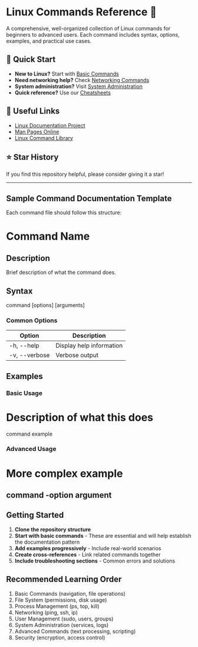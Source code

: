 # Linux Commands Reference 🐧

A comprehensive, well-organized collection of Linux commands for beginners to advanced users. Each command includes syntax, options, examples, and practical use cases.

## 🚀 Quick Start

- **New to Linux?** Start with [Basic Commands](basic-commands/)
- **Need networking help?** Check [Networking Commands](networking/)
- **System administration?** Visit [System Administration](system-administration/)
- **Quick reference?** Use our [Cheatsheets](cheatsheets/)


## 🔗 Useful Links

- [Linux Documentation Project](https://tldp.org/)
- [Man Pages Online](https://man7.org/linux/man-pages/)
- [Linux Command Library](https://linuxcommandlibrary.com/)

## ⭐ Star History

If you find this repository helpful, please consider giving it a star!

---

## Sample Command Documentation Template

Each command file should follow this structure:

# Command Name

## Description
Brief description of what the command does.

## Syntax
 
command [options] [arguments]
 

### Common Options
| Option | Description |
|--------|-------------|
| -h, --help | Display help information |
| -v, --verbose | Verbose output |

## Examples

### Basic Usage
 
# Description of what this does
command example
 

### Advanced Usage
 
# More complex example
command -option argument
---

## Getting Started

1. **Clone the repository structure**
2. **Start with basic commands** - These are essential and will help establish the documentation pattern
3. **Add examples progressively** - Include real-world scenarios
4. **Create cross-references** - Link related commands together
5. **Include troubleshooting sections** - Common errors and solutions

## Recommended Learning Order

1. Basic Commands (navigation, file operations)
2. File System (permissions, disk usage)
3. Process Management (ps, top, kill)
4. Networking (ping, ssh, ip)
5. User Management (sudo, users, groups)
6. System Administration (services, logs)
7. Advanced Commands (text processing, scripting)
8. Security (encryption, access control) 
